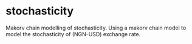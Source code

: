 # stochasticity
Makorv chain modelling of stochasticity.
Using a makorv chain model to model the stochasticity of (NGN-USD) exchange rate.
